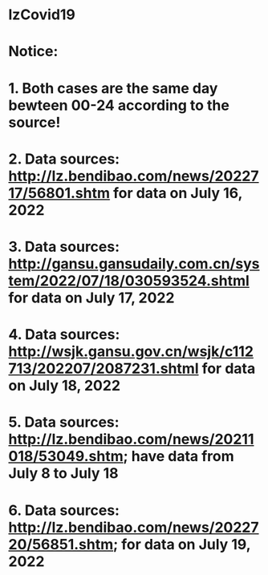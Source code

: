 # lzCovid19

# Notice:
# 1. Both cases are the same day bewteen 00-24 according to the source!
# 2. Data sources: http://lz.bendibao.com/news/2022717/56801.shtm for data on July 16, 2022
# 3. Data sources: http://gansu.gansudaily.com.cn/system/2022/07/18/030593524.shtml for data on July 17, 2022
# 4. Data sources: http://wsjk.gansu.gov.cn/wsjk/c112713/202207/2087231.shtml for data on July 18, 2022
# 5. Data sources: http://lz.bendibao.com/news/20211018/53049.shtm; have data from July 8 to July 18
# 6. Data sources: http://lz.bendibao.com/news/2022720/56851.shtm; for data on July 19, 2022
